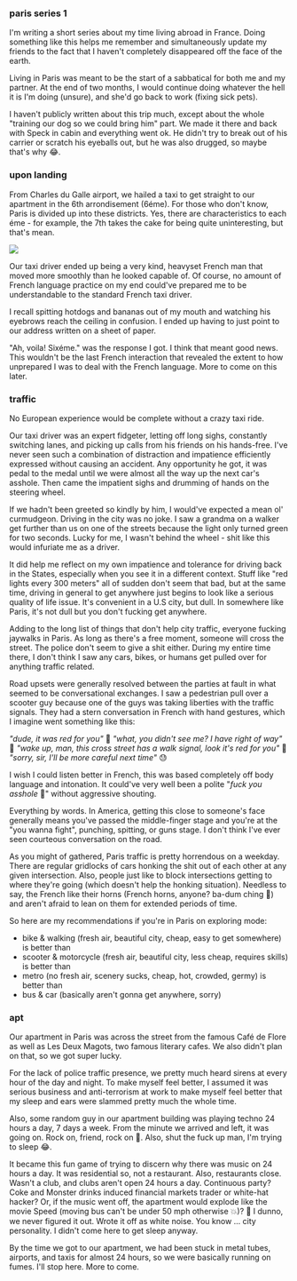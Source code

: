 ### paris series 1

I'm writing a short series about my time living abroad in France. Doing something like this helps me remember and simultaneously update my friends to the fact that I haven't completely disappeared off the face of the earth.

Living in Paris was meant to be the start of a sabbatical for both me and my partner. At the end of two months, I would continue doing whatever the hell it is I'm doing (unsure), and she'd go back to work (fixing sick pets). 

I haven't publicly written about this trip much, except about the whole "training our dog so we could bring him" part. We made it there and back with Speck in cabin and everything went ok. He didn't try to break out of his carrier or scratch his eyeballs out, but he was also drugged, so maybe that's why 😂.

### upon landing

From Charles du Galle airport, we hailed a taxi to get straight to our apartment in the 6th arrondisement (6éme). For those who don't know, Paris is divided up into these districts. Yes, there are characteristics to each éme - for example, the 7th takes the cake for being quite uninteresting, but that's mean. 

![](paris-eme.png)

Our taxi driver ended up being a very kind, heavyset French man that moved more smoothly than he looked capable of. Of course, no amount of French language practice on my end could've prepared me to be understandable to the standard French taxi driver.

I recall spitting hotdogs and bananas out of my mouth and watching his eyebrows reach the ceiling in confusion. I ended up having to just point to our address written on a sheet of paper.

"Ah, voila! Sixéme." was the response I got. I think that meant good news. This wouldn't be the last French interaction that revealed the extent to how unprepared I was to deal with the French language. More to come on this later.

### traffic

No European experience would be complete without a crazy taxi ride.

Our taxi driver was an expert fidgeter, letting off long sighs, constantly switching lanes, and picking up calls from his friends on his hands-free. I've never seen such a combination of distraction and impatience efficiently expressed without causing an accident. Any opportunity he got, it was pedal to the medal until we were almost all the way up the next car's asshole. Then came the impatient sighs and drumming of hands on the steering wheel.

If we hadn't been greeted so kindly by him, I would've expected a mean ol' curmudgeon. Driving in the city was no joke. I saw a grandma on a walker get further than us on one of the streets because the light only turned green for two seconds. Lucky for me, I wasn't behind the wheel - shit like this would infuriate me as a driver.

It did help me reflect on my own impatience and tolerance for driving back in the States, especially when you see it in a different context. Stuff like "red lights every 300 meters" all of sudden don't seem that bad, but at the same time, driving in general to get anywhere just begins to look like a serious quality of life issue. It's convenient in a U.S city, but dull. In somewhere like Paris, it's not dull but you don't fucking get anywhere.

Adding to the long list of things that don't help city traffic, everyone fucking jaywalks in Paris. As long as there's a free moment, someone will cross the street. The police don't seem to give a shit either. During my entire time there, I don't think I saw any cars, bikes, or humans get pulled over for anything traffic related. 

Road upsets were generally resolved between the parties at fault in what seemed to be conversational exchanges. I saw a pedestrian pull over a scooter guy because one of the guys was taking liberties with the traffic signals. They had a stern conversation in French with hand gestures, which I imagine went something like this:

*"dude, it was red for you"* 😤
*"what, you didn't see me? I have right of way"* 👀
*"wake up, man, this cross street has a walk signal, look it's red for you"* 🚦
*"sorry, sir, I'll be more careful next time"* 😓

I wish I could listen better in French, this was based completely off body language and intonation. It could've very well been a polite "*fuck you asshole* 🙂" without aggressive shouting.

Everything by words. In America, getting this close to someone's face generally means you've passed the middle-finger stage and you're at the "you wanna fight", punching, spitting, or guns stage. I don't think I've ever seen courteous conversation on the road.

As you might of gathered, Paris traffic is pretty horrendous on a weekday. There are regular gridlocks of cars honking the shit out of each other at any given intersection. Also, people just like to block intersections getting to where they're going (which doesn't help the honking situation). Needless to say, the French like their horns (French horns, anyone? ba-dum ching 🥁) and aren't afraid to lean on them for extended periods of time.

So here are my recommendations if you're in Paris on exploring mode:

- bike & walking (fresh air, beautiful city, cheap, easy to get somewhere) is better than
- scooter & motorcycle (fresh air, beautiful city, less cheap, requires skills) is better than
- metro (no fresh air, scenery sucks, cheap, hot, crowded, germy) is better than
- bus & car (basically aren't gonna get anywhere, sorry)

### apt

Our apartment in Paris was across the street from the famous Café de Flore as well as Les Deux Magots, two famous literary cafes. We also didn't plan on that, so we got super lucky.

For the lack of police traffic presence, we pretty much heard sirens at every hour of the day and night. To make myself feel better, I assumed it was serious business and anti-terrorism at work to make myself feel better that my sleep and ears were slammed pretty much the whole time.

Also, some random guy in our apartment building was playing techno 24 hours a day, 7 days a week. From the minute we arrived and left, it was going on. Rock on, friend, rock on 🤘. Also, shut the fuck up man, I'm trying to sleep 😂.

It became this fun game of trying to discern why there was music on 24 hours a day. It was residential so, not a restaurant. Also, restaurants close. Wasn't a club, and clubs aren't open 24 hours a day. Continuous party? Coke and Monster drinks induced financial markets trader or white-hat hacker? Or, if the music went off, the apartment would explode like the movie Speed (moving bus can't be under 50 mph otherwise 💥)? 🤣 I dunno, we never figured it out. Wrote it off as white noise. You know ... city personality. I didn't come here to get sleep anyway.

By the time we got to our apartment, we had been stuck in metal tubes, airports, and taxis for almost 24 hours, so we were basically running on fumes. I'll stop here. More to come.